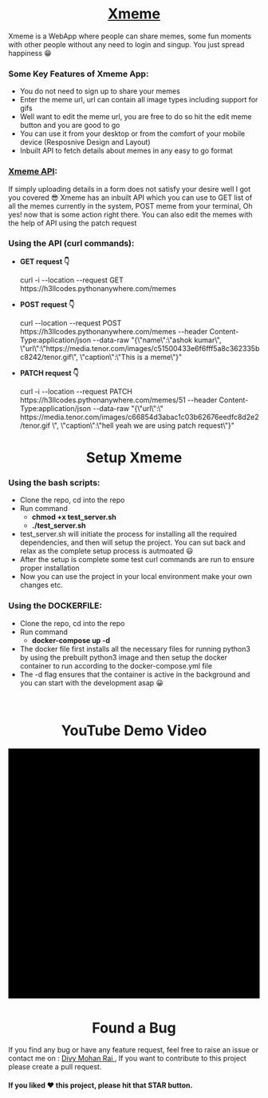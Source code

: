
<h1 align="center"><a href="https://h3llcodes.pythonanywhere.com" target="_blank">Xmeme</a></h1>
  
Xmeme is a WebApp where people can share memes, some fun moments with other people without any need to login and singup. You just spread happiness 😁

<h3>Some Key Features of Xmeme App:</h3>
<ul>
  <li> You do not need to sign up to share your memes</li>
  <li> Enter the meme url, url can contain all image types including support for gifs</li>
  <li> Well want to edit the meme url, you are free to do so hit the edit meme button and you are good to go</li>
  <li> You can use it from your desktop or from the comfort of your mobile device (Resposnive Design and Layout)</li>
  <li> Inbuilt API to fetch details about memes in any easy to go format</li>
</ul>

<h3><a href="https://h3llcodes.pythonanywhere.com/memes" target="_blank">Xmeme API</a>:</h3>
<p>
If simply uploading details in a form does not satisfy your desire well I got you covered 😎 Xmeme has an inbuilt API which you can use to GET list of all the memes currently in the system, POST meme from your terminal, Oh yes! now that is some action right there. You can also edit the memes with the help of API using the patch request
  
<h3>Using the API (curl commands):</h3>
<ul>
  <li><b>GET request 👇</b> <p> curl -i --location --request GET https://h3llcodes.pythonanywhere.com/memes</p></li>

  <li><b>POST request 👇</b>  <p>curl --location --request POST https://h3llcodes.pythonanywhere.com/memes --header Content-Type:application/json --data-raw "{\"name\":\"ashok kumar\",  \"url\":\"https://media.tenor.com/images/c51500433e6f6fff5a8c362335bc8242/tenor.gif\",  \"caption\":\"This is a meme\"}"</p> </li>
  
  <li><b>PATCH request 👇</b>  <p>curl -i --location --request PATCH  https://h3llcodes.pythonanywhere.com/memes/51 --header Content-Type:application/json --data-raw "{\"url\":\" https://media.tenor.com/images/c66854d3abac1c03b62676eedfc8d2e2/tenor.gif \",  \"caption\":\"hell yeah we are using patch request\"}"</p> </li>
  
</ul>

<div align="center"><h1 align="center">Setup Xmeme</h1></div>
<h3>Using the bash scripts:</h3>
<ul>
  <li> Clone the repo, cd into the repo</li>
  <li> Run command
      <ul> 
      <li> <b>chmod +x test_server.sh</b> </li>
      <li> <b> ./test_server.sh </b> </li>
      </ul>
  </li>
  <li> test_server.sh will initiate the process for installing all the required dependencies, and then will setup the project. You can sut back and relax as the complete setup process is autmoated 😃 </li>
  <li> After the setup is complete some test curl commands are run to ensure proper installation </li>
  <li> Now you can use the project in your local environment make your own changes etc.</li>
</ul>

<h3>Using the DOCKERFILE:</h3>
<ul>
  <li> Clone the repo, cd into the repo</li>
  <li> Run command
      <ul> 
      <li> <b>docker-compose up -d</b> </li>
      </ul>
  </li>
  <li> The docker file first installs all the necessary files for running python3 by using the prebuilt python3 image and then setup the docker container to run according to the docker-compose.yml file</li>
  <li> The -d flag ensures that the container is active in the background and you can start with the development asap 😀 </li>
</ul>

<br>
<h1 align="center">YouTube Demo Video</h1>
<p align="center">
  <a href="https://youtu.be/4bmlVy1W9Y0" target="_blank"><img src="https://github.com/divy-14/Data-structures-and-Algorithms/blob/master/Result_images/xmeme_logo.gif" alt="demo Xmeme" width="600px" height="500px"></a>
</p>


<h1 align="center">Found a Bug</h1>
<p> 
If you find any bug or have any feature request, feel free to raise an issue or contact me on : <a href="mailto:divymohanrai@gmail.com"> Divy Mohan Rai </a>, 
If you want to contribute to this project please create a pull request.
</p>

#### If you liked ♥ this project, please hit that **STAR** button.
